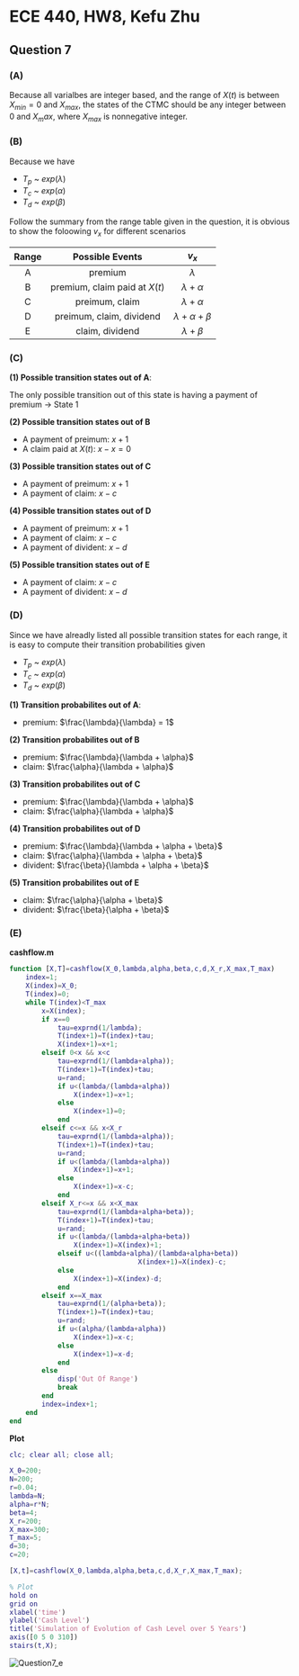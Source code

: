 # ECE 440, HW8, Kefu Zhu

## Question 7

### (A)

Because all varialbes are integer based, and the range of $X(t)$ is between $X_{min} = 0$ and $X_{max}$, the states of the CTMC should be any integer between 0 and $X_max$, where $X_{max}$ is nonnegative integer.

### (B)

Because we have

- $T_p$ ~ $exp(\lambda)$
- $T_c$ ~ $exp(\alpha)$
- $T_d$ ~ $exp(\beta)$

Follow the summary from the range table given in the question, it is obvious to show the foloowing $v_x$ for different scenarios


| Range | Possible Events | $v_x$ |
|:-----:|:---------------:|:-----:|
| A | premium | $\lambda$ |
| B | premium, claim paid at $X(t)$ | $\lambda + \alpha$ |
| C | preimum, claim | $\lambda + \alpha$ |
| D | preimum, claim, dividend | $\lambda + \alpha + \beta$ |
| E | claim, dividend | $\lambda + \beta$ |

### (C)

**(1) Possible transition states out of A**:

The only possible transition out of this state is having a payment of premium $\rightarrow$ State 1

**(2) Possible transition states out of B**

- A payment of preimum: $x + 1$
- A claim paid at $X(t)$: $x - x = 0$

**(3) Possible transition states out of C**

- A payment of preimum: $x + 1$
- A payment of claim: $x - c$

**(4) Possible transition states out of D**

- A payment of preimum: $x + 1$
- A payment of claim: $x - c$
- A payment of divident: $x - d$

**(5) Possible transition states out of E**

- A payment of claim: $x - c$
- A payment of divident: $x - d$

### (D)

Since we have alreadly listed all possible transition states for each range, it is easy to compute their transition probabilities given 

- $T_p$ ~ $exp(\lambda)$
- $T_c$ ~ $exp(\alpha)$
- $T_d$ ~ $exp(\beta)$

**(1) Transition probabilites out of A**:

- premium: $\frac{\lambda}{\lambda} = 1$

**(2) Transition probabilites out of B**

- premium: $\frac{\lambda}{\lambda + \alpha}$
- claim: $\frac{\alpha}{\lambda + \alpha}$

**(3) Transition probabilites out of C**

- premium: $\frac{\lambda}{\lambda + \alpha}$
- claim: $\frac{\alpha}{\lambda + \alpha}$

**(4) Transition probabilites out of D**

- premium: $\frac{\lambda}{\lambda + \alpha + \beta}$
- claim: $\frac{\alpha}{\lambda + \alpha + \beta}$
- divident: $\frac{\beta}{\lambda + \alpha + \beta}$

**(5) Transition probabilites out of E**

- claim: $\frac{\alpha}{\alpha + \beta}$
- divident: $\frac{\beta}{\alpha + \beta}$

### (E)

**cashflow.m**

```matlab
function [X,T]=cashflow(X_0,lambda,alpha,beta,c,d,X_r,X_max,T_max)
    index=1;
    X(index)=X_0;
    T(index)=0;
    while T(index)<T_max
        x=X(index);
        if x==0 
            tau=exprnd(1/lambda);
            T(index+1)=T(index)+tau;
            X(index+1)=x+1;
        elseif 0<x && x<c 
            tau=exprnd(1/(lambda+alpha));
            T(index+1)=T(index)+tau;
            u=rand;
            if u<(lambda/(lambda+alpha))
                X(index+1)=x+1;
            else
                X(index+1)=0;
            end
        elseif c<=x && x<X_r
            tau=exprnd(1/(lambda+alpha));
            T(index+1)=T(index)+tau;
            u=rand;
            if u<(lambda/(lambda+alpha))
                X(index+1)=x+1;
            else
                X(index+1)=x-c;
            end
        elseif X_r<=x && x<X_max
            tau=exprnd(1/(lambda+alpha+beta));
            T(index+1)=T(index)+tau;
            u=rand;
            if u<(lambda/(lambda+alpha+beta))
                X(index+1)=X(index)+1;
            elseif u<((lambda+alpha)/(lambda+alpha+beta))
                                X(index+1)=X(index)-c;
            else
                X(index+1)=X(index)-d;
            end
        elseif x==X_max
            tau=exprnd(1/(alpha+beta));
            T(index+1)=T(index)+tau;
            u=rand;
            if u<(alpha/(lambda+alpha))
                X(index+1)=x-c;
            else
                X(index+1)=x-d;
            end
        else
            disp('Out Of Range')
            break 
        end
        index=index+1;
    end
end
```

**Plot** 

```matlab
clc; clear all; close all;

X_0=200;
N=200;
r=0.04;
lambda=N;
alpha=r*N;
beta=4;
X_r=200;
X_max=300;
T_max=5;
d=30;
c=20;

[X,t]=cashflow(X_0,lambda,alpha,beta,c,d,X_r,X_max,T_max);

% Plot
hold on
grid on
xlabel('time')
ylabel('Cash Level')
title('Simulation of Evolution of Cash Level over 5 Years')
axis([0 5 0 310])
stairs(t,X);
```

![Question7_e]()